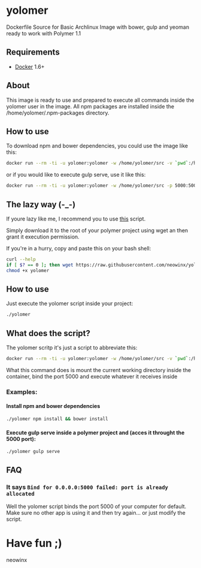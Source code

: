 # yolomer
Dockerfile Source for Basic Archlinux Image with bower, gulp and yeoman ready to work with Polymer 1.1

## Requirements

- [Docker](https://www.docker.com/) 1.6+

## About

This image is ready to use and prepared to execute all commands inside the yolomer user in the image. All npm packages are installed inside the /home/yolomer/.npm-packages directory.

## How to use

To download npm and bower dependencies, you could use the image like this:

```bash
docker run --rm -ti -u yolomer:yolomer -w /home/yolomer/src -v `pwd`:/home/yolomer/src neowinx/yolomer npm install && bower install
```

or if you would like to execute gulp serve, use it like this:

```bash
docker run --rm -ti -u yolomer:yolomer -w /home/yolomer/src -p 5000:5000 -v `pwd`:/home/yolomer/src neowinx/yolomer gulp serve
```

## The lazy way (-_-)

If youre lazy like me, I recommend you to use [this](https://github.com/neowinx/yolomer/blob/master/yolomer) script.

Simply download it to the root of your polymer project using wget an then grant it execution permission.

If you're in a hurry, copy and paste this on your bash shell:

```bash
curl --help
if [ $? == 0 ]; then wget https://raw.githubusercontent.com/neowinx/yolomer/master/yolomer; else curl -sL https://raw.githubusercontent.com/neowinx/yolomer/master/yolomer >> yolomer; fi
chmod +x yolomer

```

## How to use

Just execute the yolomer script inside your project:

```bash
./yolomer
```

## What does the script?

The yolomer scritp it's just a script to abbreviate this:

```bash
docker run --rm -ti -u yolomer:yolomer -w /home/yolomer/src -v `pwd`:/home/yolomer/src -p 5000:5000 neowinx/yolomer
```

What this command does is mount the current working directory inside the container, bind the port 5000 and execute whatever it receives inside

### Examples:

#### Install npm and bower dependencies

```bash
./yolomer npm install && bower install
```

#### Execute gulp serve inside a polymer project and (acces it throught the 5000 port):

```bash
./yolomer gulp serve
```

## FAQ

### It says `Bind for 0.0.0.0:5000 failed: port is already allocated`

Well the yolomer script binds the port 5000 of your computer for default. Make sure no other app is using it and then try again... or just modify the script.


# Have fun ;)

neowinx
